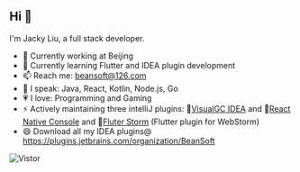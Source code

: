 ## Hi 👋

<!--
**beansoft/beansoft** is a ✨ _special_ ✨ repository because its `README.md` (this file) appears on your GitHub profile.

Here are some ideas to get you started:

- 🔭 I’m currently working on ...
- 🌱 I’m currently learning ...
- 👯 I’m looking to collaborate on ...
- 🤔 I’m looking for help with ...
- 💬 Ask me about ...
- 📫 How to reach me: ...
- 😄 Pronouns: ...
- ⚡ Fun fact: ...
-->
I'm Jacky Liu, a full stack developer.

- 🔭 Currently working at Beijing
- 🌱 Currently learning Flutter and IDEA plugin development
- 📫 Reach me: beansoft@126.com
- 🎤 I speak: Java, React, Kotlin, Node.js, Go
- 💗 I love: Programming and Gaming
- ⚡ Actively maintaining three intelliJ plugins: 🧩[VisualGC IDEA](https://github.com/beansoft/visualgc_java8/) and 🧩[React Native Console](https://github.com/beansoft/react-native-console/) and 🧩[Fluter Storm](https://github.com/beansoft/flutter-storm-support) (Flutter plugin for WebStorm)
- 😄 Download all my IDEA plugins@ https://plugins.jetbrains.com/organization/BeanSoft

![Vistor](https://visitor-badge.glitch.me/badge?page_id=beansoft)
